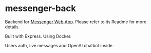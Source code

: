 # messenger-back

Backend for [Messenger Web App](https://github.com/artemplv/messenger-web-app). Please refer to its Readme for more details.

Built with Express. Using Docker.

Users auth, live messages and OpenAI chatbot inside.

